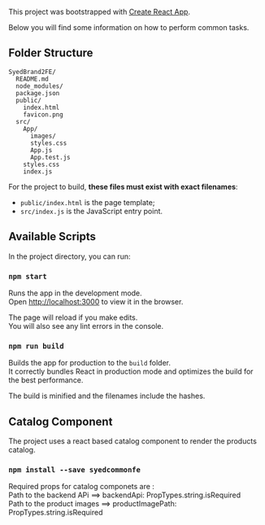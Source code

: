 This project was bootstrapped with [Create React App](https://github.com/facebookincubator/create-react-app).

Below you will find some information on how to perform common tasks.<br>

## Folder Structure

```
SyedBrand2FE/
  README.md
  node_modules/
  package.json
  public/
    index.html
    favicon.png
  src/
    App/
      images/
      styles.css
      App.js
      App.test.js
    styles.css
    index.js
```

For the project to build, **these files must exist with exact filenames**:

* `public/index.html` is the page template;
* `src/index.js` is the JavaScript entry point.

## Available Scripts

In the project directory, you can run:

### `npm start`

Runs the app in the development mode.<br>
Open [http://localhost:3000](http://localhost:3000) to view it in the browser.

The page will reload if you make edits.<br>
You will also see any lint errors in the console.

### `npm run build`

Builds the app for production to the `build` folder.<br>
It correctly bundles React in production mode and optimizes the build for the best performance.

The build is minified and the filenames include the hashes.<br>

## Catalog Component

The project uses a react based catalog component to render the products catalog.

### `npm install --save syedcommonfe`

Required props for catalog componets are :<br>
Path to the backend APi ==> backendApi: PropTypes.string.isRequired<br>
Path to the product images ==> productImagePath: PropTypes.string.isRequired
